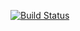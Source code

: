 [![Build Status](https://drone.faintghost.com/api/badges/FaintGhost/subconverter/status.svg)](https://drone.faintghost.com/FaintGhost/subconverter)
